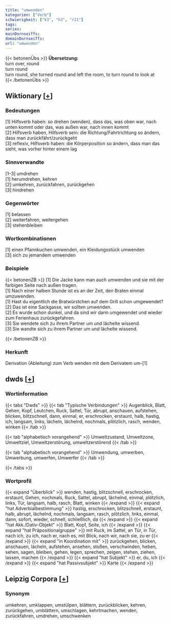 ```yaml
---
title: "umwenden"
kategorien: ["Verb"]
schwierigkeit: ["k3", "h3", "r21"]
tags:
series:
mainDornseiffs:
domainDornseiffs:
url: "umwenden"
---
```


{{< betonenÜbs >}}
**Übersetzung:**  
turn over, round  
turn round  
turn round, she turned round and left the room, to turn round to look at  
{{< /betonenÜbs >}}

## Wiktionary [[+](https://de.wiktionary.org/wiki/umwenden)]

### Bedeutungen
[1] Hilfsverb haben: so drehen (wenden), dass das, was oben war, nach unten kommt oder das, was außen war, nach innen kommt  
[2] Hilfsverb haben, Hilfsverb sein: die Richtung/Fahrtrichtung so ändern, dass man zurückfährt/zurückgeht  
[3] reflexiv, Hilfsverb haben: die Körperposition so ändern, dass man das sieht, was vorher hinter einem lag  

### Sinnverwandte
[1–3] umdrehen  
[1] herumdrehen, kehren  
[2] umkehren, zurückfahren, zurückgehen  
[3] hindrehen  

### Gegenwörter
[1] belassen  
[2] weiterfahren, weitergehen  
[3] stehenbleiben  

### Wortkombinationen
[1] einen Pfannkuchen umwenden, ein Kleidungsstück umwenden  
[3] sich zu jemandem umwenden  

### Beispiele
{{< betonenZB >}}
[1] Die Jacke kann man auch umwenden und sie mit der farbigen Seite nach außen tragen.  
[1] Nach einer halben Stunde ist es an der Zeit, den Braten einmal umzuwenden.  
[1] Hast du eigentlich die Bratwürstchen auf dem Grill schon umgewendet?  
[2] Das ist eine Sackgasse, wir sollten umwenden.  
[2] Es wurde schon dunkel, und da sind wir dann umgewendet und wieder zum Ferienhaus zurückgefahren.  
[3] Sie wendete sich zu ihrem Partner um und lächelte wissend.  
[3] Sie wandte sich zu ihrem Partner um und lächelte wissend.  

{{< /betonenZB >}}
### Herkunft
Derivation (Ableitung) zum Verb wenden mit dem Derivatem um-[1]  



## dwds [[+](https://www.dwds.de/wb/umwenden)]

### Wortinformation
{{< tabs "Dwds" >}}
{{< tab "Typische Verbindungen" >}}
Augenblick, Blatt, Gehen, Kopf, Leutchen, Ruck, Sattel, Tür, abrupt, anschauen, aufstehen, blicken, blitzschnell, dann, einmal, er, erschrocken, erstaunt, halb, hastig, ich, langsam, links, lächeln, lächelnd, nochmals, plötzlich, rasch, wenden, winken
{{< /tab >}}

{{< tab "alphabetisch vorangehend" >}}
Umweltzustand, Umweltzone, Umweltziel, Umweltzerstörung, umweltzerstörend
{{< /tab >}}

{{< tab "alphabetisch vorangehend" >}}
Umwendung, umwerben, Umwerbung, umwerfen, Umwerfer
{{< /tab >}}

{{< /tabs >}}

### Wortprofil
{{< expand "Überblick" >}} wenden, hastig, blitzschnell, erschrocken, erstaunt, Gehen, nochmals, Ruck, Sattel, abrupt, lächelnd, einmal, plötzlich, links, Tür, langsam, halb, rasch, Blatt, winken {{< /expand >}}
{{< expand "hat Adverbialbestimmung" >}} hastig, erschrocken, blitzschnell, erstaunt, halb, abrupt, lächelnd, nochmals, langsam, rasch, plötzlich, links, einmal, dann, sofort, wieder, schnell, schließlich, da {{< /expand >}}
{{< expand "hat Akk./Dativ-Objekt" >}} Blatt, Kopf, Seite, ich {{< /expand >}}
{{< expand "hat Präpositionalgruppe" >}} mit Ruck, im Sattel, an Tür, in Tür, nach ich, zu ich, nach er, nach es, mit Blick, nach wir, nach sie, zu er {{< /expand >}}
{{< expand "in Koordination mit" >}} zurückgehen, blicken, anschauen, lächeln, aufstehen, ansehen, stoßen, verschwinden, heben, sehen, sagen, bleiben, gehen, legen, sprechen, zeigen, stehen, ziehen, lassen, machen {{< /expand >}}
{{< expand "hat Subjekt" >}} er, du, ich {{< /expand >}}
{{< expand "hat Passivsubjekt" >}} Karte {{< /expand >}}

## Leipzig Corpora [[+](https://corpora.uni-leipzig.de/en/res?word=umwenden&corpusId=deu_newscrawl-public_2018)]


### Synonym
umkehren, umklappen, umstülpen, blättern, zurückblicken, kehren, zurückgehen, umblättern, umschlagen, kehrtmachen, wenden, zurückfahren, umdrehen, umschwenken

